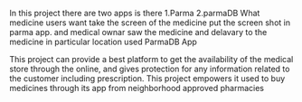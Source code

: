 In this project there are two apps is there 
1.Parma
2.parmaDB
What medicine users want take the screen of the medicine put the screen shot in parma app. and medical ownar saw the medicine and delavary to the medicine in particular location used ParmaDB App


This project can provide a best platform to get the availability of the medical store through the
online, and gives protection for any information related to the customer including prescription.
This project empowers it used to buy medicines through its app from neighborhood approved
pharmacies



